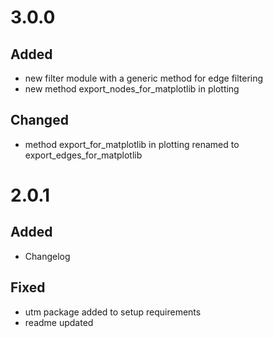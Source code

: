# 3.0.0
## Added
- new filter module with a generic method for edge filtering
- new method export_nodes_for_matplotlib in plotting

## Changed
- method export_for_matplotlib in plotting renamed to export_edges_for_matplotlib

# 2.0.1
## Added
- Changelog

## Fixed
- utm package added to setup requirements
- readme updated
